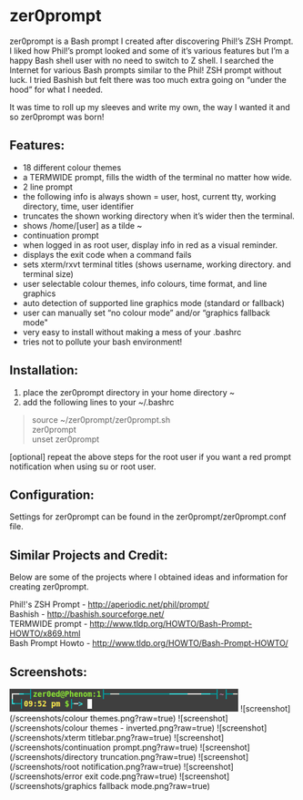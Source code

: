 zer0prompt
==========

zer0prompt is a Bash prompt I created after discovering Phil!’s ZSH Prompt. I liked how Phil!’s prompt looked and some of it’s various features but I’m a happy Bash shell user with no need to switch to Z shell. I searched the Internet for various Bash prompts similar to the Phil! ZSH prompt without luck. I tried Bashish but felt there was too much extra going on “under the hood” for what I needed.

It was time to roll up my sleeves and write my own, the way I wanted it and so zer0prompt was born!


Features:
---------

* 18 different colour themes
* a TERMWIDE prompt, fills the width of the terminal no matter how wide.
* 2 line prompt
* the following info is always shown = user, host, current tty, working directory, time, user identifier
* truncates the shown working directory when it’s wider then the terminal.
* shows /home/[user] as a tilde ~
* continuation prompt
* when logged in as root user, display info in red as a visual reminder.
* displays the exit code when a command fails
* sets xterm/rxvt terminal titles (shows username, working directory. and terminal size)
* user selectable colour themes, info colours, time format, and line graphics
* auto detection of supported line graphics mode (standard or fallback)
* user can manually set “no colour mode” and/or “graphics fallback mode"
* very easy to install without making a mess of your .bashrc
* tries not to pollute your bash environment!


Installation:
-------------

1. place the zer0prompt directory in your home directory ~
2. add the following lines to your ~/.bashrc

>  source ~/zer0prompt/zer0prompt.sh  
>  zer0prompt  
>  unset zer0prompt  

[optional] repeat the above steps for the root user if you want a red prompt notification when using su or root user.


Configuration:
--------------

Settings for zer0prompt can be found in the zer0prompt/zer0prompt.conf file.


Similar Projects and Credit:
----------------------------

Below are some of the projects where I obtained ideas and information for creating zer0prompt.

Phil!'s ZSH Prompt - http://aperiodic.net/phil/prompt/  
Bashish - http://bashish.sourceforge.net/  
TERMWIDE prompt - http://www.tldp.org/HOWTO/Bash-Prompt-HOWTO/x869.html  
Bash Prompt Howto - http://www.tldp.org/HOWTO/Bash-Prompt-HOWTO/  


Screenshots:
------------

![screenshot](/screenshots/prompt.png?raw=true)
![screenshot](/screenshots/colour themes.png?raw=true)
![screenshot](/screenshots/colour themes - inverted.png?raw=true)
![screenshot](/screenshots/xterm titlebar.png?raw=true)
![screenshot](/screenshots/continuation prompt.png?raw=true)
![screenshot](/screenshots/directory truncation.png?raw=true)
![screenshot](/screenshots/root notification.png?raw=true)
![screenshot](/screenshots/error exit code.png?raw=true)
![screenshot](/screenshots/graphics fallback mode.png?raw=true)
